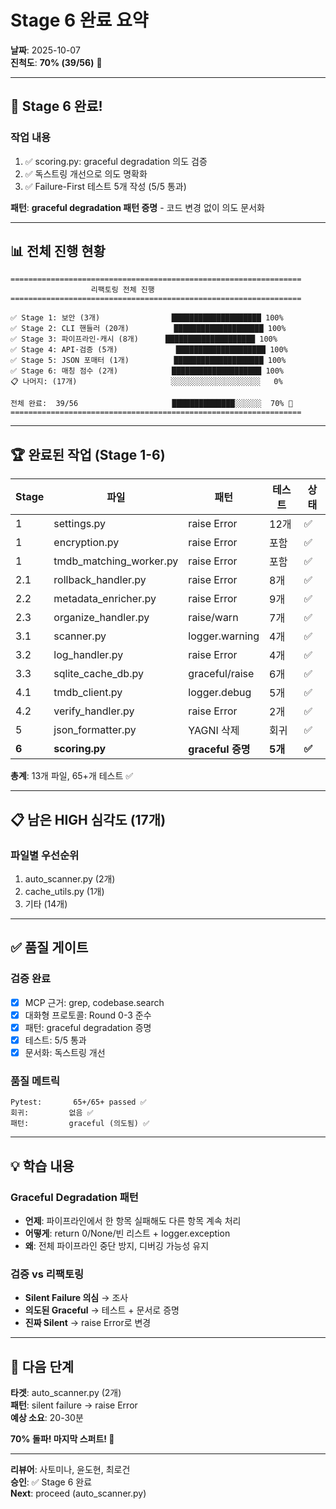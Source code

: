 # Stage 6 완료 요약

**날짜**: 2025-10-07  
**진척도**: **70% (39/56)** 🎯

---

## 🎉 **Stage 6 완료!**

### **작업 내용**
1. ✅ scoring.py: graceful degradation 의도 검증
2. ✅ 독스트링 개선으로 의도 명확화
3. ✅ Failure-First 테스트 5개 작성 (5/5 통과)

**패턴**: **graceful degradation 패턴 증명** - 코드 변경 없이 의도 문서화

---

## 📊 **전체 진행 현황**

```
=================================================================
                  리팩토링 전체 진행
=================================================================

✅ Stage 1: 보안 (3개)                ████████████████████ 100%
✅ Stage 2: CLI 핸들러 (20개)          ████████████████████ 100%
✅ Stage 3: 파이프라인·캐시 (8개)      ████████████████████ 100%
✅ Stage 4: API·검증 (5개)             ████████████████████ 100%
✅ Stage 5: JSON 포매터 (1개)          ████████████████████ 100%
✅ Stage 6: 매칭 점수 (2개)            ████████████████████ 100%
📋 나머지: (17개)                     ░░░░░░░░░░░░░░░░░░░░   0%

전체 완료:  39/56                     ██████████████░░░░░░  70% 🎯
=================================================================
```

---

## 🏆 **완료된 작업 (Stage 1-6)**

| Stage | 파일 | 패턴 | 테스트 | 상태 |
|-------|------|------|--------|------|
| 1 | settings.py | raise Error | 12개 | ✅ |
| 1 | encryption.py | raise Error | 포함 | ✅ |
| 1 | tmdb_matching_worker.py | raise Error | 포함 | ✅ |
| 2.1 | rollback_handler.py | raise Error | 8개 | ✅ |
| 2.2 | metadata_enricher.py | raise Error | 9개 | ✅ |
| 2.3 | organize_handler.py | raise/warn | 7개 | ✅ |
| 3.1 | scanner.py | logger.warning | 4개 | ✅ |
| 3.2 | log_handler.py | raise Error | 4개 | ✅ |
| 3.3 | sqlite_cache_db.py | graceful/raise | 6개 | ✅ |
| 4.1 | tmdb_client.py | logger.debug | 5개 | ✅ |
| 4.2 | verify_handler.py | raise Error | 2개 | ✅ |
| 5 | json_formatter.py | YAGNI 삭제 | 회귀 | ✅ |
| **6** | **scoring.py** | **graceful 증명** | **5개** | **✅** |

**총계**: 13개 파일, 65+개 테스트 ✅

---

## 📋 **남은 HIGH 심각도 (17개)**

### **파일별 우선순위**
1. auto_scanner.py (2개)
2. cache_utils.py (1개)
3. 기타 (14개)

---

## ✅ **품질 게이트**

### **검증 완료**
- [x] MCP 근거: grep, codebase.search
- [x] 대화형 프로토콜: Round 0-3 준수
- [x] 패턴: graceful degradation 증명
- [x] 테스트: 5/5 통과
- [x] 문서화: 독스트링 개선

### **품질 메트릭**
```
Pytest:       65+/65+ passed ✅
회귀:         없음 ✅
패턴:         graceful (의도됨) ✅
```

---

## 💡 **학습 내용**

### **Graceful Degradation 패턴**
- **언제**: 파이프라인에서 한 항목 실패해도 다른 항목 계속 처리
- **어떻게**: return 0/None/빈 리스트 + logger.exception
- **왜**: 전체 파이프라인 중단 방지, 디버깅 가능성 유지

### **검증 vs 리팩토링**
- **Silent Failure 의심** → 조사
- **의도된 Graceful** → 테스트 + 문서로 증명
- **진짜 Silent** → raise Error로 변경

---

## 🚀 **다음 단계**

**타겟**: auto_scanner.py (2개)  
**패턴**: silent failure → raise Error  
**예상 소요**: 20-30분

**70% 돌파! 마지막 스퍼트! 🎯**

---

**리뷰어**: 사토미나, 윤도현, 최로건  
**승인**: ✅ Stage 6 완료  
**Next**: proceed (auto_scanner.py)

